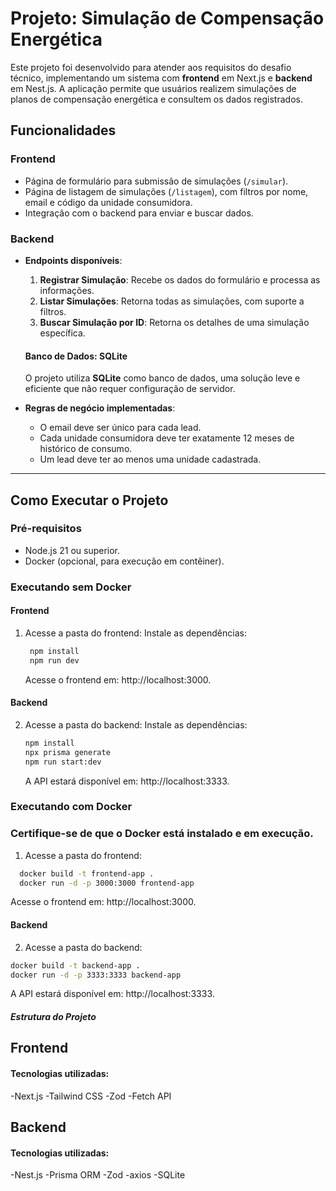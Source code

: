 # Projeto: Simulação de Compensação Energética

Este projeto foi desenvolvido para atender aos requisitos do desafio técnico, implementando um sistema com **frontend** em Next.js e **backend** em Nest.js. A aplicação permite que usuários realizem simulações de planos de compensação energética e consultem os dados registrados.

## Funcionalidades

### **Frontend**

- Página de formulário para submissão de simulações (`/simular`).
- Página de listagem de simulações (`/listagem`), com filtros por nome, email e código da unidade consumidora.
- Integração com o backend para enviar e buscar dados.

### **Backend**

- **Endpoints disponíveis**:

  1. **Registrar Simulação**: Recebe os dados do formulário e processa as informações.
  2. **Listar Simulações**: Retorna todas as simulações, com suporte a filtros.
  3. **Buscar Simulação por ID**: Retorna os detalhes de uma simulação específica.

  #### **Banco de Dados: SQLite**

  O projeto utiliza **SQLite** como banco de dados, uma solução leve e eficiente que não requer configuração de servidor.

- **Regras de negócio implementadas**:
  - O email deve ser único para cada lead.
  - Cada unidade consumidora deve ter exatamente 12 meses de histórico de consumo.
  - Um lead deve ter ao menos uma unidade cadastrada.

---

## Como Executar o Projeto

### **Pré-requisitos**

- Node.js 21 ou superior.
- Docker (opcional, para execução em contêiner).

### **Executando sem Docker**

#### **Frontend**

1. Acesse a pasta do frontend:
   Instale as dependências:
   ```bash
    npm install
    npm run dev
   ```
   Acesse o frontend em: http://localhost:3000.

#### **Backend**

2. Acesse a pasta do backend:
   Instale as dependências:
   ```bash
   npm install
   npx prisma generate
   npm run start:dev
   ```
   A API estará disponível em: http://localhost:3333.

### **Executando com Docker**

### **Certifique-se de que o Docker está instalado e em execução.**

1. Acesse a pasta do frontend:

```bash
  docker build -t frontend-app .
  docker run -d -p 3000:3000 frontend-app
```

Acesse o frontend em: http://localhost:3000.

#### **Backend**

2. Acesse a pasta do backend:

```bash
docker build -t backend-app .
docker run -d -p 3333:3333 backend-app
```

A API estará disponível em: http://localhost:3333.

##### Estrutura do Projeto

## Frontend

#### Tecnologias utilizadas:

-Next.js
-Tailwind CSS
-Zod
-Fetch API

## Backend

#### Tecnologias utilizadas:

-Nest.js
-Prisma ORM
-Zod
-axios
-SQLite
